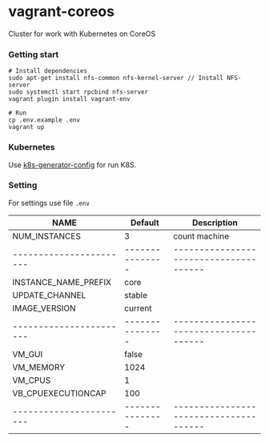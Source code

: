 # vagrant-coreos

Cluster for work with Kubernetes on CoreOS

### Getting start

```
# Install dependencies
sudo apt-get install nfs-common nfs-kernel-server // Install NFS-server
sudo systemctl start rpcbind nfs-server
vagrant plugin install vagrant-env

# Run
cp .env.example .env
vagrant up
```

### Kubernetes

Use [k8s-generator-config](https://batazor.github.io/k8s-generator-config) for run K8S.

### Setting

For settings use file `.env`

| **NAME**              | **Default**   | **Description**                      |
|-----------------------|---------------|--------------------------------------|
| NUM_INSTANCES         | 3             | count machine                        |
|-----------------------|---------------|--------------------------------------|
| INSTANCE_NAME_PREFIX  | core          |                                      |
| UPDATE_CHANNEL        | stable        |                                      |
| IMAGE_VERSION         | current       |                                      |
|-----------------------|---------------|--------------------------------------|
| VM_GUI                | false         |                                      |
| VM_MEMORY             | 1024          |                                      |
| VM_CPUS               | 1             |                                      |
| VB_CPUEXECUTIONCAP    | 100           |                                      |
|-----------------------|---------------|--------------------------------------|
